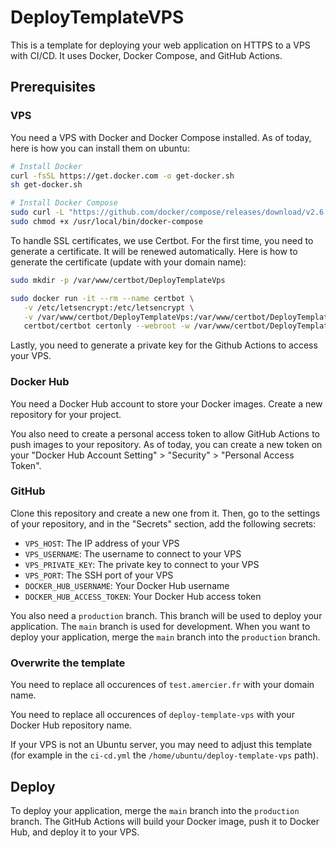 # DeployTemplateVPS

This is a template for deploying your web application on HTTPS to a VPS with CI/CD. It uses Docker, Docker Compose, and GitHub Actions.

## Prerequisites

### VPS

You need a VPS with Docker and Docker Compose installed. As of today, here is how you can install them on ubuntu:

```bash
# Install Docker
curl -fsSL https://get.docker.com -o get-docker.sh
sh get-docker.sh

# Install Docker Compose
sudo curl -L "https://github.com/docker/compose/releases/download/v2.6.0/docker-compose-$(uname -s)-$(uname -m)" -o /usr/local/bin/docker-compose
sudo chmod +x /usr/local/bin/docker-compose
```

To handle SSL certificates, we use Certbot. For the first time, you need to generate a certificate. It will be renewed automatically. Here is how to generate the certificate (update with your domain name):

```bash
sudo mkdir -p /var/www/certbot/DeployTemplateVps

sudo docker run -it --rm --name certbot \
   -v /etc/letsencrypt:/etc/letsencrypt \
   -v /var/www/certbot/DeployTemplateVps:/var/www/certbot/DeployTemplateVps \
   certbot/certbot certonly --webroot -w /var/www/certbot/DeployTemplateVps -d test.amercier.fr
```

Lastly, you need to generate a private key for the Github Actions to access your VPS.

### Docker Hub

You need a Docker Hub account to store your Docker images. Create a new repository for your project.

You also need to create a personal access token to allow GitHub Actions to push images to your repository. As of today, you can create a new token on your "Docker Hub Account Setting" > "Security" > "Personal Access Token".

### GitHub

Clone this repository and create a new one from it. Then, go to the settings of your repository, and in the "Secrets" section, add the following secrets:

- `VPS_HOST`: The IP address of your VPS
- `VPS_USERNAME`: The username to connect to your VPS
- `VPS_PRIVATE_KEY`: The private key to connect to your VPS
- `VPS_PORT`: The SSH port of your VPS
- `DOCKER_HUB_USERNAME`: Your Docker Hub username
- `DOCKER_HUB_ACCESS_TOKEN`: Your Docker Hub access token

You also need a `production` branch. This branch will be used to deploy your application. The `main` branch is used for development. When you want to deploy your application, merge the `main` branch into the `production` branch.

### Overwrite the template

You need to replace all occurences of `test.amercier.fr` with your domain name.

You need to replace all occurences of `deploy-template-vps` with your Docker Hub repository name.

If your VPS is not an Ubuntu server, you may need to adjust this template (for example in the `ci-cd.yml` the `/home/ubuntu/deploy-template-vps` path).

## Deploy

To deploy your application, merge the `main` branch into the `production` branch. The GitHub Actions will build your Docker image, push it to Docker Hub, and deploy it to your VPS.